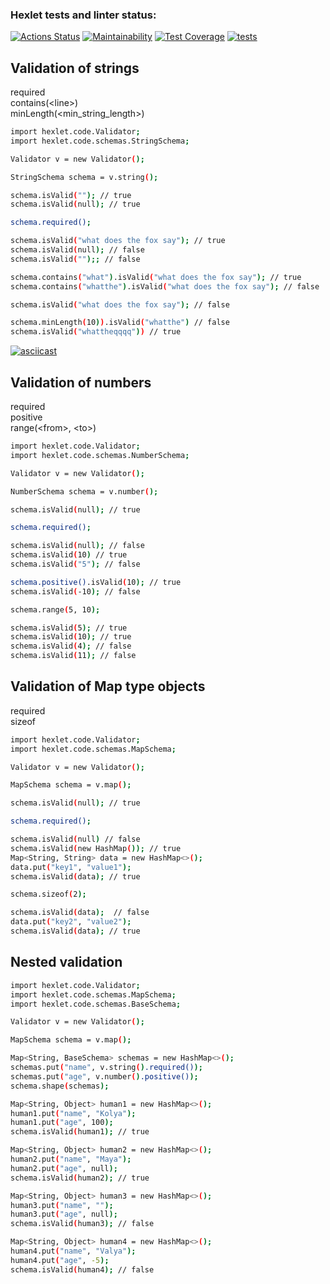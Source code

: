 ### Hexlet tests and linter status:
[![Actions Status](https://github.com/nekedio/java-project-lvl3/workflows/hexlet-check/badge.svg)](https://github.com/nekedio/java-project-lvl3/actions)
[![Maintainability](https://api.codeclimate.com/v1/badges/2610e8bec79eb4b6f9ae/maintainability)](https://codeclimate.com/github/nekedio/java-project-lvl3/maintainability)
[![Test Coverage](https://api.codeclimate.com/v1/badges/2610e8bec79eb4b6f9ae/test_coverage)](https://codeclimate.com/github/nekedio/java-project-lvl3/test_coverage)
[![tests](https://github.com/nekedio/java-project-lvl3/actions/workflows/tests.yml/badge.svg)](https://github.com/nekedio/java-project-lvl3/actions/workflows/tests.yml)


## Validation of strings

required  
contains(\<line\>)  
minLength(\<min_string_length\>)  

```sh
import hexlet.code.Validator;
import hexlet.code.schemas.StringSchema;

Validator v = new Validator();

StringSchema schema = v.string();

schema.isValid(""); // true
schema.isValid(null); // true

schema.required();

schema.isValid("what does the fox say"); // true
schema.isValid(null); // false
schema.isValid("");; // false

schema.contains("what").isValid("what does the fox say"); // true
schema.contains("whatthe").isValid("what does the fox say"); // false

schema.isValid("what does the fox say"); // false

schema.minLength(10)).isValid("whatthe") // false
schema.isValid("whattheqqqq")) // true

```
[![asciicast](https://asciinema.org/a/507720.svg)](https://asciinema.org/a/507720)

## Validation of numbers

required  
positive  
range(\<from\>, \<to\>)  

```sh
import hexlet.code.Validator;
import hexlet.code.schemas.NumberSchema;

Validator v = new Validator();

NumberSchema schema = v.number();

schema.isValid(null); // true

schema.required();

schema.isValid(null); // false
schema.isValid(10) // true
schema.isValid("5"); // false

schema.positive().isValid(10); // true
schema.isValid(-10); // false

schema.range(5, 10);

schema.isValid(5); // true
schema.isValid(10); // true
schema.isValid(4); // false
schema.isValid(11); // false

```

## Validation of Map type objects

required  
sizeof  

```sh
import hexlet.code.Validator;
import hexlet.code.schemas.MapSchema;

Validator v = new Validator();

MapSchema schema = v.map();

schema.isValid(null); // true

schema.required();

schema.isValid(null) // false
schema.isValid(new HashMap()); // true
Map<String, String> data = new HashMap<>();
data.put("key1", "value1");
schema.isValid(data); // true

schema.sizeof(2);

schema.isValid(data);  // false
data.put("key2", "value2");
schema.isValid(data); // true

```

## Nested validation
```sh
import hexlet.code.Validator;
import hexlet.code.schemas.MapSchema;
import hexlet.code.schemas.BaseSchema;

Validator v = new Validator();

MapSchema schema = v.map();

Map<String, BaseSchema> schemas = new HashMap<>();
schemas.put("name", v.string().required());
schemas.put("age", v.number().positive());
schema.shape(schemas);

Map<String, Object> human1 = new HashMap<>();
human1.put("name", "Kolya");
human1.put("age", 100);
schema.isValid(human1); // true

Map<String, Object> human2 = new HashMap<>();
human2.put("name", "Maya");
human2.put("age", null);
schema.isValid(human2); // true

Map<String, Object> human3 = new HashMap<>();
human3.put("name", "");
human3.put("age", null);
schema.isValid(human3); // false

Map<String, Object> human4 = new HashMap<>();
human4.put("name", "Valya");
human4.put("age", -5);
schema.isValid(human4); // false

```

